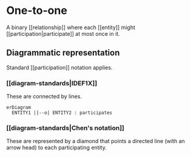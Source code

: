 # One-to-one
A binary [[relationship]] where each [[entity]] might [[participation|participate]] at most once in it.

## Diagrammatic representation
Standard [[participation]] notation applies.

### [[diagram-standards|IDEF1X]]
These are connected by lines. 
```mermaid
erDiagram
  ENTITY1 ||--o| ENTITY2 : participates
```


### [[diagram-standards|Chen's notation]]
These are represented by a diamond that points a directed line (with an arrow head) to each participating entity.
